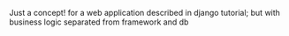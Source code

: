 Just a concept! for a web application described in django tutorial; but with business logic separated from framework and db
